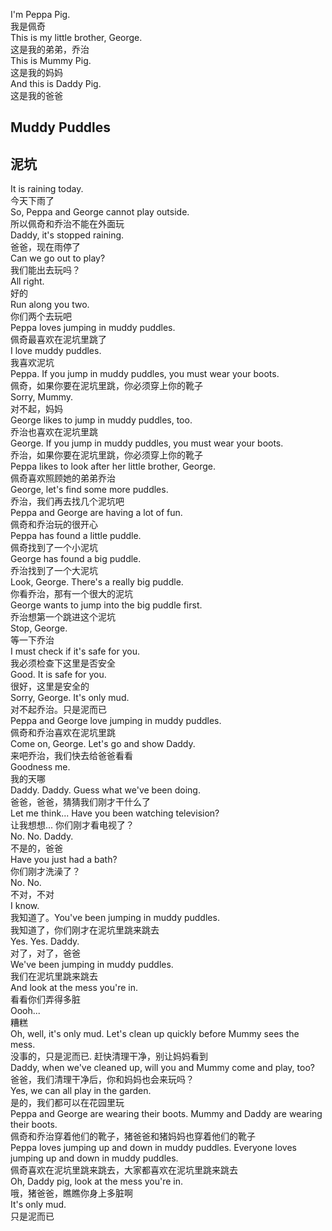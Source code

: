 I'm Peppa Pig.\
我是佩奇\
This is my little brother, George.\
这是我的弟弟，乔治\
This is Mummy Pig.\
这是我的妈妈\
And this is Daddy Pig.\
这是我的爸爸

## Muddy Puddles
## 泥坑

It is raining today.\
今天下雨了\
So, Peppa and George cannot play outside.\
所以佩奇和乔治不能在外面玩\
Daddy, it's stopped raining.\
爸爸，现在雨停了\
Can we go out to play?\
我们能出去玩吗？\
All right.\
好的\
Run along you two.\
你们两个去玩吧\
Peppa loves jumping in muddy puddles.\
佩奇最喜欢在泥坑里跳了\
I love muddy puddles.\
我喜欢泥坑\
Peppa. If you jump in muddy puddles, you must wear your boots.\
佩奇，如果你要在泥坑里跳，你必须穿上你的靴子\
Sorry, Mummy.\
对不起，妈妈\
George likes to jump in muddy puddles, too.\
乔治也喜欢在泥坑里跳\
George. If you jump in muddy puddles, you must wear your boots.\
乔治，如果你要在泥坑里跳，你必须穿上你的靴子\
Peppa likes to look after her little brother, George.\
佩奇喜欢照顾她的弟弟乔治\
George, let's find some more puddles.\
乔治，我们再去找几个泥坑吧\
Peppa and George are having a lot of fun.\
佩奇和乔治玩的很开心\
Peppa has found a little puddle.\
佩奇找到了一个小泥坑\
George has found a big puddle.\
乔治找到了一个大泥坑\
Look, George. There's a really big puddle.\
你看乔治，那有一个很大的泥坑\
George wants to jump into the big puddle first.\
乔治想第一个跳进这个泥坑\
Stop, George.\
等一下乔治\
I must check if it's safe for you.\
我必须检查下这里是否安全\
Good. It is safe for you.\
很好，这里是安全的\
Sorry, George. It's only mud.\
对不起乔治。只是泥而已\
Peppa and George love jumping in muddy puddles.\
佩奇和乔治喜欢在泥坑里跳\
Come on, George. Let's go and show Daddy.\
来吧乔治，我们快去给爸爸看看\
Goodness me.\
我的天哪\
Daddy. Daddy. Guess what we've been doing.\
爸爸，爸爸，猜猜我们刚才干什么了\
Let me think... Have you been watching television?\
让我想想... 你们刚才看电视了？\
No. No. Daddy.\
不是的，爸爸\
Have you just had a bath?\
你们刚才洗澡了？\
No. No.\
不对，不对\
I know.\
我知道了。You've been jumping in muddy puddles.\
我知道了，你们刚才在泥坑里跳来跳去\
Yes. Yes. Daddy.\
对了，对了，爸爸\
We've been jumping in muddy puddles.\
我们在泥坑里跳来跳去\
And look at the mess you're in.\
看看你们弄得多脏\
Oooh...\
糟糕\
Oh, well, it's only mud. Let's clean up quickly before Mummy sees the mess.\
没事的，只是泥而已. 赶快清理干净，别让妈妈看到\
Daddy, when we've cleaned up, will you and Mummy come and play, too?\
爸爸，我们清理干净后，你和妈妈也会来玩吗？\
Yes, we can all play in the garden.\
是的，我们都可以在花园里玩\
Peppa and George are wearing their boots. Mummy and Daddy are wearing their boots.\
佩奇和乔治穿着他们的靴子，猪爸爸和猪妈妈也穿着他们的靴子\
Peppa loves jumping up and down in muddy puddles. Everyone loves jumping up and down in muddy puddles.\
佩奇喜欢在泥坑里跳来跳去，大家都喜欢在泥坑里跳来跳去\
Oh, Daddy pig, look at the mess you're in.\
哦，猪爸爸，瞧瞧你身上多脏啊\
It's only mud.\
只是泥而已
